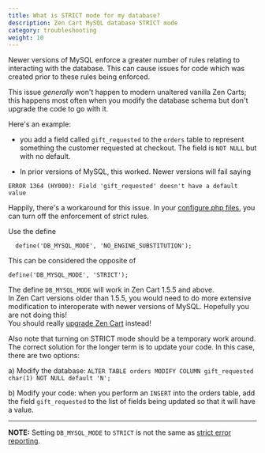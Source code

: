 ```yaml
---
title: What is STRICT mode for my database? 
description: Zen Cart MySQL database STRICT mode
category: troubleshooting
weight: 10
---
```


Newer versions of MySQL enforce a greater number of rules relating to 
interacting with the database.  This can cause issues for code which 
was created prior to these rules being enforced. 

This issue *generally* won't happen to modern unaltered vanilla Zen Carts; this happens most often 
when you modify the database schema but don't upgrade the code to go 
with it. 

Here's an example: 

- you add a field called `gift_requested` to the `orders` table to represent something the customer
requested at checkout.  The field is `NOT NULL` but with no default.

- In prior versions of MySQL, this worked.  Newer versions will fail saying
```
ERROR 1364 (HY000): Field 'gift_requested' doesn't have a default value
``` 
Happily, there's a workaround for this issue.  In your 
[configure.php files](/user/miscellaneous/configure), you can turn off the enforcement of strict rules. 

Use the define 
```
  define('DB_MYSQL_MODE', 'NO_ENGINE_SUBSTITUTION');
```

This can be considered the opposite of 

```
define('DB_MYSQL_MODE', 'STRICT');
```

The define `DB_MYSQL_MODE` will work in Zen Cart 1.5.5 and above.  
In Zen Cart versions older than 1.5.5, you would need to do
more extensive modification to interoperate with newer versions
of MySQL.  Hopefully you are not doing this!  
You should really [upgrade Zen Cart](/user/upgrading) instead!

Also note that turning on STRICT mode should be a temporary work around.
The correct solution for the longer term is to update your code.  In
this case, there are two options: 

a) Modify the database: `ALTER TABLE orders MODIFY COLUMN gift_requested char(1) NOT NULL default 'N'; ` 

b) Modify your code: when you perform an `INSERT` into the orders table, add 
the field `gift_requested` to the list of fields being updated so that it will have a value. 

--- 

**NOTE:** Setting `DB_MYSQL_MODE` to `STRICT` is not the same as 
[strict error reporting](/user/troubleshooting/strict_error_reporting). 

